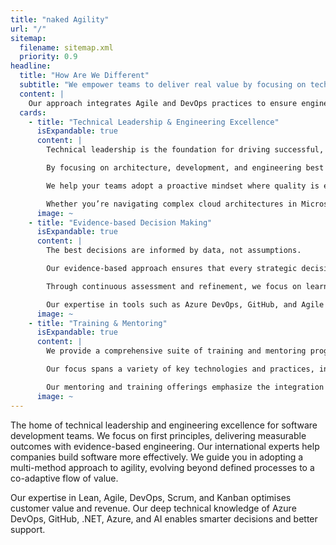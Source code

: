 ```yaml
---
title: "naked Agility"
url: "/"
sitemap:
  filename: sitemap.xml
  priority: 0.9
headline:
  title: "How Are We Different​"
  subtitle: "We empower teams to deliver real value by focusing on technical leadership, evidence-based decision-making, and comprehensive training."
  content: |
    Our approach integrates Agile and DevOps practices to ensure engineering excellence, while fostering collaboration, transparency, and continuous improvement. With hands-on mentorship and a commitment to measurable impact, we guide your organization toward sustainable success and innovation.
  cards:
    - title: "Technical Leadership & Engineering Excellence"
      isExpandable: true
      content: |
        Technical leadership is the foundation for driving successful, high-performing teams. 

        By focusing on architecture, development, and engineering best practices, we empower your developers to build high-quality, maintainable software that aligns with business goals and scales with growth. Our approach integrates DevOps, Agile methodologies, and platform engineering to ensure that your development processes are streamlined, collaborative, and efficient.

        We help your teams adopt a proactive mindset where quality is embedded into every phase of the development lifecycle—ensuring that testing, architecture, and development decisions are aligned from the outset. Through hands-on mentorship and guidance, we transform software testing from a reactive afterthought into a core discipline that drives excellence throughout your organization.

        Whether you’re navigating complex cloud architectures in Microsoft Azure, or optimizing your engineering practices, NKD Agility’s technical leadership will help your teams develop the skills they need to deliver robust, high-quality solutions with confidence.
      image: ~
    - title: "Evidence-based Decision Making"
      isExpandable: true
      content: |
        The best decisions are informed by data, not assumptions. 

        Our evidence-based approach ensures that every strategic decision is backed by measurable insights, enabling your teams to act with confidence. By leveraging key metrics, real-time feedback, and performance data, we help you navigate complex business challenges and align your decisions with your long-term goals.

        Through continuous assessment and refinement, we focus on learning what works and what doesn’t—so your organization can adapt quickly, reduce risks, and seize new opportunities. Whether you’re optimizing processes, scaling your teams, or launching new products, our commitment to data-driven strategies ensures that every move you make is one that will drive measurable impact.

        Our expertise in tools such as Azure DevOps, GitHub, and Agile methodologies empowers your teams to capture the right data at the right time—turning insights into action and keeping your organization at the cutting edge of innovation.
      image: ~
    - title: "Training & Mentoring"
      isExpandable: true
      content: |
        We provide a comprehensive suite of training and mentoring programs aimed at empowering teams and individuals to excel in todays dynamic business environment. 

        Our focus spans a variety of key technologies and practices, including Lean Agile methodologies like Scrum and Kanban, as well as technical expertise in DevOps, Azure DevOps, GitHub, and the latest innovations in AI with Copilot. These programs are designed to drive productivity, innovation, and operational excellence across all levels of your organization. 

        Our mentoring and training offerings emphasize the integration of modern practices such as platform engineering and Agile leadership, ensuring that teams are equipped to tackle the challenges of the evolving digital landscape. By focusing on both strategic leadership development and hands-on tools training, we provide the skills necessary to foster engineering excellence and guide organizations toward continuous improvement and success.
      image: ~
---
```


The home of technical leadership and engineering excellence for software development teams.
We focus on first principles, delivering measurable outcomes with evidence-based engineering. Our international experts help companies build software more effectively.
We guide you in adopting a multi-method approach to agility, evolving beyond defined processes to a co-adaptive flow of value.

Our expertise in Lean, Agile, DevOps, Scrum, and Kanban optimises customer value and revenue. Our deep technical knowledge of Azure DevOps, GitHub, .NET, Azure, and AI enables smarter decisions and better support.
